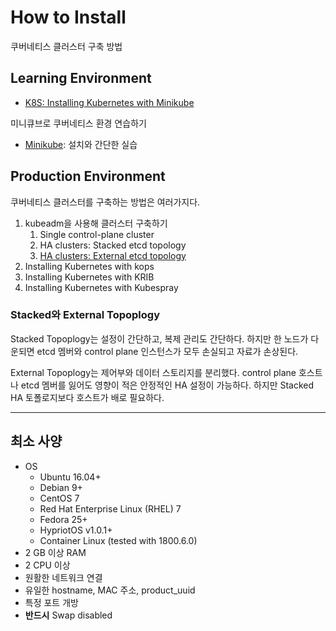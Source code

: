 # How to Install

쿠버네티스 클러스터 구축 방법

## Learning Environment

- [K8S: Installing Kubernetes with Minikube](https://kubernetes.io/docs/setup/learning-environment/minikube/)

미니큐브로 쿠버네티스 환경 연습하기

- [Minikube](/docs/minikube.md): 설치와 간단한 실습

## Production Environment

쿠버네티스 클러스터를 구축하는 방법은 여러가지다.

1. kubeadm을 사용해 클러스터 구축하기
   1. Single control-plane cluster
   2. HA clusters: Stacked etcd topology
   3. [HA clusters: External etcd topology](/docs/external-topology.md)
2. Installing Kubernetes with kops
3. Installing Kubernetes with KRIB
4. Installing Kubernetes with Kubespray

### Stacked와 External Topoplogy

Stacked Topoplogy는 설정이 간단하고, 복제 관리도 간단하다. 하지만 한 노드가 다운되면 etcd 멤버와 control plane 인스턴스가 모두 손실되고 자료가 손상된다.

External Topoplogy는 제어부와 데이터 스토리지를 분리했다. control plane 호스트나 etcd 멤버를 잃어도 영향이 적은 안정적인 HA 설정이 가능하다. 하지만 Stacked HA 토폴로지보다 호스트가 배로 필요하다.

---

## 최소 사양

- OS
  - Ubuntu 16.04+
  - Debian 9+
  - CentOS 7
  - Red Hat Enterprise Linux (RHEL) 7
  - Fedora 25+
  - HypriotOS v1.0.1+
  - Container Linux (tested with 1800.6.0)
- 2 GB 이상 RAM
- 2 CPU 이상
- 원활한 네트워크 연결
- 유일한 hostname, MAC 주소, product_uuid
- 특정 포트 개방
- **반드시** Swap disabled